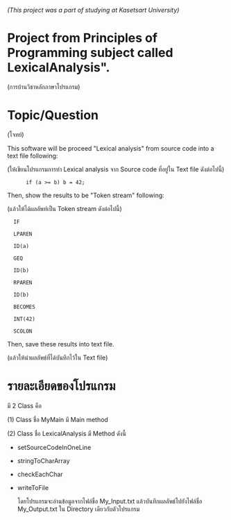 *(This project was a part of studying at Kasetsart University)*

# Project from Principles of Programming subject called LexicalAnalysis".
(การบ้านวิชาหลักภาษาโปรแกรม)

# Topic/Question 
(โจทย์)

This software will be proceed "Lexical analysis" from source code into a text file following:

(ให้เขียนโปรแกรมการทำ Lexical analysis จาก Source code ที่อยู่ใน Text file ดังต่อไปนี้)

 	      if (a >= b) b = 42;
        
Then, show the results to be "Token stream" following:

(แล้วให้ได้ผลลัพท์เป็น Token stream ดังต่อไปนี้)

      IF
      
      LPAREN
      
      ID(a)
      
      GEQ
      
      ID(b)
      
      RPAREN
      
      ID(b)
      
      BECOMES
      
      INT(42)
      
      SCOLON
      
      
   
Then, save these results into text file.

(แล้วให้นำผลลัพธ์ที่ได้บันทึกไว้ใน Text file)

# รายละเอียดของโปรแกรม

มี 2 Class คือ

(1)	Class ชื่อ MyMain
มี Main method

(2)	Class ชื่อ LexicalAnalysis
มี Method ดังนี้
-	setSourceCodeInOneLine
-	stringToCharArray
-	checkEachChar
-	writeToFile
       
      โดยโปรแกรมจะอ่านข้อมูลจากไฟล์ชื่อ My_Input.txt แล้วบันทึกผลลัพธ์ไปยังไฟล์ชื่อ My_Output.txt ใน Directory เดียวกับตัวโปรแกรม
